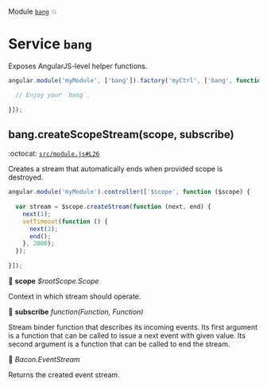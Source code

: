 Module [`bang`](index.md) :boom:
# Service `bang`

Exposes AngularJS-level helper functions.

```js
angular.module('myModule', ['bang']).factory('myCtrl', ['bang', function (bang) {

  // Enjoy your `bang`.
    
}]);
```

## bang.createScopeStream(scope, subscribe)

:octocat: [`src/module.js#L26`](https://github.com/nouncy/bangjs/tree/master/src/module.js#L26)

Creates a stream that automatically ends when provided scope is
destroyed.

```js
angular.module('myModule').controller(['$scope', function ($scope) {
	 
  var stream = $scope.createStream(function (next, end) {
    next(1);
    setTimeout(function () {
      next(2);
      end();
    }, 2000);
  });
  
}]);
```

:baby_bottle: **scope** _$rootScope.Scope_

Context in which stream should operate.

:baby_bottle: **subscribe** _function(Function, Function)_

Stream binder function
  that describes its incoming events. Its first argument is a function
  that can be called to issue a next event with given value. Its second
  argument is a function that can be called to end the stream.

:dash: _Bacon.EventStream_

Returns the created event stream.

